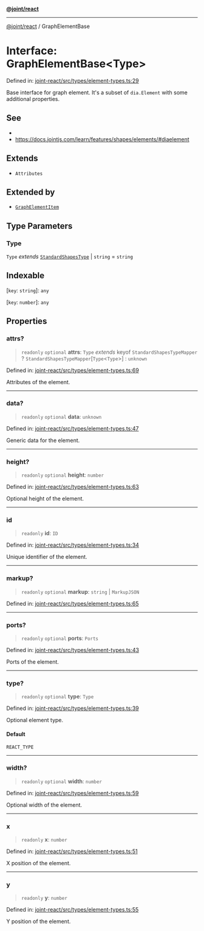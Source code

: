 [**@joint/react**](../README.md)

***

[@joint/react](../README.md) / GraphElementBase

# Interface: GraphElementBase\<Type\>

Defined in: [joint-react/src/types/element-types.ts:29](https://github.com/samuelgja/joint/blob/main/packages/joint-react/src/types/element-types.ts#L29)

Base interface for graph element.
It's a subset of `dia.Element` with some additional properties.

## See

 - 
 - https://docs.jointjs.com/learn/features/shapes/elements/#diaelement

## Extends

- `Attributes`

## Extended by

- [`GraphElementItem`](GraphElementItem.md)

## Type Parameters

### Type

`Type` *extends* [`StandardShapesType`](../type-aliases/StandardShapesType.md) \| `string` = `string`

## Indexable

\[`key`: `string`\]: `any`

\[`key`: `number`\]: `any`

## Properties

### attrs?

> `readonly` `optional` **attrs**: `Type` *extends* keyof `StandardShapesTypeMapper` ? `StandardShapesTypeMapper`\[`Type`\<`Type`\>\] : `unknown`

Defined in: [joint-react/src/types/element-types.ts:69](https://github.com/samuelgja/joint/blob/main/packages/joint-react/src/types/element-types.ts#L69)

Attributes of the element.

***

### data?

> `readonly` `optional` **data**: `unknown`

Defined in: [joint-react/src/types/element-types.ts:47](https://github.com/samuelgja/joint/blob/main/packages/joint-react/src/types/element-types.ts#L47)

Generic data for the element.

***

### height?

> `readonly` `optional` **height**: `number`

Defined in: [joint-react/src/types/element-types.ts:63](https://github.com/samuelgja/joint/blob/main/packages/joint-react/src/types/element-types.ts#L63)

Optional height of the element.

***

### id

> `readonly` **id**: `ID`

Defined in: [joint-react/src/types/element-types.ts:34](https://github.com/samuelgja/joint/blob/main/packages/joint-react/src/types/element-types.ts#L34)

Unique identifier of the element.

***

### markup?

> `readonly` `optional` **markup**: `string` \| `MarkupJSON`

Defined in: [joint-react/src/types/element-types.ts:65](https://github.com/samuelgja/joint/blob/main/packages/joint-react/src/types/element-types.ts#L65)

***

### ports?

> `readonly` `optional` **ports**: `Ports`

Defined in: [joint-react/src/types/element-types.ts:43](https://github.com/samuelgja/joint/blob/main/packages/joint-react/src/types/element-types.ts#L43)

Ports of the element.

***

### type?

> `readonly` `optional` **type**: `Type`

Defined in: [joint-react/src/types/element-types.ts:39](https://github.com/samuelgja/joint/blob/main/packages/joint-react/src/types/element-types.ts#L39)

Optional element type.

#### Default

`REACT_TYPE`

***

### width?

> `readonly` `optional` **width**: `number`

Defined in: [joint-react/src/types/element-types.ts:59](https://github.com/samuelgja/joint/blob/main/packages/joint-react/src/types/element-types.ts#L59)

Optional width of the element.

***

### x

> `readonly` **x**: `number`

Defined in: [joint-react/src/types/element-types.ts:51](https://github.com/samuelgja/joint/blob/main/packages/joint-react/src/types/element-types.ts#L51)

X position of the element.

***

### y

> `readonly` **y**: `number`

Defined in: [joint-react/src/types/element-types.ts:55](https://github.com/samuelgja/joint/blob/main/packages/joint-react/src/types/element-types.ts#L55)

Y position of the element.
